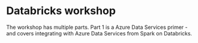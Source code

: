 # Databricks workshop

The workshop has multiple parts.
Part 1 is a Azure Data Services primer - and covers integrating with Azure Data Services from Spark on Databricks.
